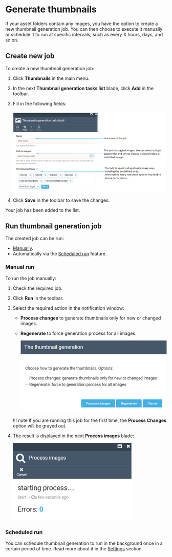 ﻿# Generate thumbnails

If your asset folders contain any images, you have the option to create a new thumbnail generation job. You can then choose to execute it manually or schedule it to run at specific intervals, such as every X hours, days, and so on.

## Create new job

To create a new thumbnail generation job:

1. Click **Thumbnails** in the main menu.
1. In the next **Thumbnail generation tasks list** blade, click **Add** in the toolbar.
1. Fill in the following fields:

	![fields](media/thumbnail-job.png)

1. Click **Save** in the toolbar to save the changes.

Your job has been added to the list.

## Run thumbnail generation job

The created job can be run:

* [Manually](generating-thumbnails.md#manual-run).
* Automatically via the [Scheduled run](settings.md) feature.

### Manual run

To run the job manually:

1. Check the required job.
1. Click **Run** in the toolbar.
1. Select the required action in the notification window:
	* **Process changes** to generate thumbnails only for new or changed images.
	* **Regenerate** to force generation process for all images.

		![notification](media/notification.png)

	!!! note
		If you are running this job for the first time, the **Process Changes** option will be grayed out.

1. The result is displayed in the next **Process images** blade:

	![result](media/result.png)

### Scheduled run

You can schedule thumbnail generation to run in the background once in a certain period of time. Read more about it in the [Settings](settings.md) section. 

